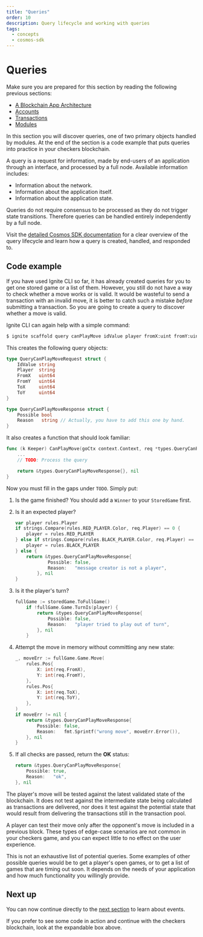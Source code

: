 ```yaml
---
title: "Queries"
order: 10
description: Query lifecycle and working with queries
tags: 
  - concepts
  - cosmos-sdk
---
```


# Queries

<HighlightBox type="prerequisite">

Make sure you are prepared for this section by reading the following previous sections:

* [A Blockchain App Architecture](./architecture.md)
* [Accounts](./accounts.md)
* [Transactions](./transactions.md)
* [Modules](./modules.md)

</HighlightBox>

<HighlightBox type="learning">

In this section you will discover queries, one of two primary objects handled by modules. At the end of the section is a code example that puts queries into practice in your checkers blockchain.

</HighlightBox>

A query is a request for information, made by end-users of an application through an interface, and processed by a full node. Available information includes:

* Information about the network.
* Information about the application itself.
* Information about the application state.

Queries do not require consensus to be processed as they do not trigger state transitions. Therefore queries can be handled entirely independently by a full node.

<HighlightBox type="tip">

Visit the [detailed Cosmos SDK documentation](https://docs.cosmos.network/main/basics/query-lifecycle.html) for a clear overview of the query lifecycle and learn how a query is created, handled, and responded to.

</HighlightBox>

## Code example

<ExpansionPanel title="Show me some code for my checkers blockchain">

If you have used Ignite CLI so far, it has already created queries for you to get one stored game or a list of them. However, you still do not have a way to check whether a move works or is valid. It would be wasteful to send a transaction with an invalid move, it is better to catch such a mistake *before* submitting a transaction. So you are going to create a query to discover whether a move is valid.

Ignite CLI can again help with a simple command:

```sh
$ ignite scaffold query canPlayMove idValue player fromX:uint fromY:uint toX:uint toY:uint --module checkers --response possible:bool
```

This creates the following query objects:

```go
type QueryCanPlayMoveRequest struct {
    IdValue string
    Player  string
    FromX   uint64
    FromY   uint64
    ToX     uint64
    ToY     uint64
}

type QueryCanPlayMoveResponse struct {
    Possible bool
    Reason   string // Actually, you have to add this one by hand.
}
```

It also creates a function that should look familiar:

```go
func (k Keeper) CanPlayMove(goCtx context.Context, req *types.QueryCanPlayMoveRequest) (*types.QueryCanPlayMoveResponse, error) {
    ...
    // TODO: Process the query

    return &types.QueryCanPlayMoveResponse{}, nil
}
```

Now you must fill in the gaps under `TODO`. Simply put:

1. Is the game finished? You should add a `Winner` to your `StoredGame` first.
2. Is it an expected player?

    ```go
    var player rules.Player
    if strings.Compare(rules.RED_PLAYER.Color, req.Player) == 0 {
        player = rules.RED_PLAYER
    } else if strings.Compare(rules.BLACK_PLAYER.Color, req.Player) == 0 {
        player = rules.BLACK_PLAYER
    } else {
        return &types.QueryCanPlayMoveResponse{
                Possible: false,
                Reason:   "message creator is not a player",
            }, nil
    }
    ```

3. Is it the player's turn?

    ```go
    fullGame := storedGame.ToFullGame()
        if !fullGame.Game.TurnIs(player) {
            return &types.QueryCanPlayMoveResponse{
                Possible: false,
                Reason:   "player tried to play out of turn",
            }, nil
        }
    ```

4. Attempt the move in memory without committing any new state:

    ```go
    _, moveErr := fullGame.Game.Move(
        rules.Pos{
            X: int(req.FromX),
            Y: int(req.FromY),
        },
        rules.Pos{
            X: int(req.ToX),
            Y: int(req.ToY),
        },
    )
    if moveErr != nil {
        return &types.QueryCanPlayMoveResponse{
            Possible: false,
            Reason:   fmt.Sprintf("wrong move", moveErr.Error()),
        }, nil
    }
    ```

5. If all checks are passed, return the **OK** status:

    ```go
    return &types.QueryCanPlayMoveResponse{
        Possible: true,
        Reason:   "ok",
    }, nil
    ```

<HighlightBox type="info">

The player's move will be tested against the latest validated state of the blockchain. It does not test against the intermediate state being calculated as transactions are delivered, nor does it test against the potential state that would result from delivering the transactions still in the transaction pool.

</HighlightBox>

<HighlightBox type="info">

A player can test their move only after the opponent's move is included in a previous block. These types of edge-case scenarios are not common in your checkers game, and you can expect little to no effect on the user experience.

</HighlightBox>

This is not an exhaustive list of potential queries. Some examples of other possible queries would be to get a player's open games, or to get a list of games that are timing out soon. It depends on the needs of your application and how much functionality you willingly provide.

</ExpansionPanel>

## Next up

You can now continue directly to the [next section](./events.md) to learn about events.

If you prefer to see some code in action and continue with the checkers blockchain, look at the expandable box above.
